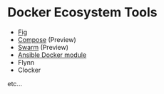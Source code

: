 Docker Ecosystem Tools
======================

* [Fig](fig/)
* [Compose](compose/) (Preview)
* [Swarm](swarm/) (Preview)
* [Ansible Docker module](ansible/)
* Flynn
* Clocker

etc...

